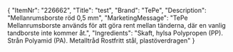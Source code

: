 {
  "ItemNr": "226662",
  "Title": "test",
  "Brand": "TePe",
  "Description": "Mellanrumsborste röd 0,5 mm",
  "MarketingMessage": "TePe Mellanrumsborste används för att göra rent mellan tänderna, där en vanlig tandborste inte kommer åt.",
  "Ingredients": "Skaft, hylsa Polypropen (PP).  Strån Polyamid (PA). Metalltråd Rostfritt stål, plastöverdragen"
}